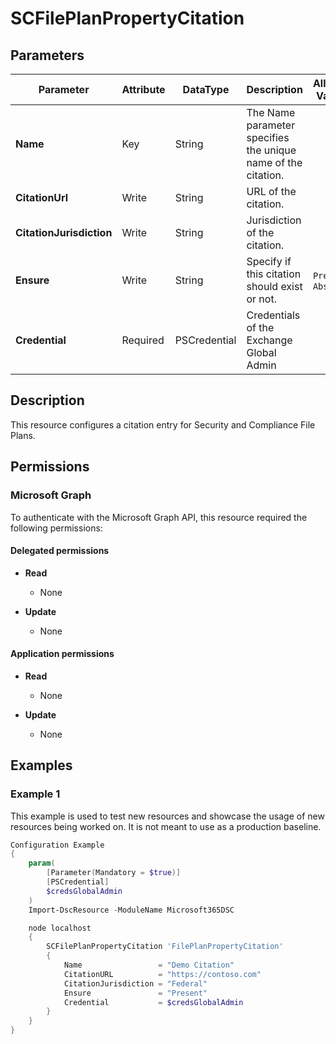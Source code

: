 ﻿# SCFilePlanPropertyCitation

## Parameters

| Parameter | Attribute | DataType | Description | Allowed Values |
| --- | --- | --- | --- | --- |
| **Name** | Key | String | The Name parameter specifies the unique name of the citation. | |
| **CitationUrl** | Write | String | URL of the citation. | |
| **CitationJurisdiction** | Write | String | Jurisdiction of the citation. | |
| **Ensure** | Write | String | Specify if this citation should exist or not. | `Present`, `Absent` |
| **Credential** | Required | PSCredential | Credentials of the Exchange Global Admin | |

## Description

This resource configures a citation entry for Security and
Compliance File Plans.

## Permissions

### Microsoft Graph

To authenticate with the Microsoft Graph API, this resource required the following permissions:

#### Delegated permissions

- **Read**

    - None

- **Update**

    - None

#### Application permissions

- **Read**

    - None

- **Update**

    - None

## Examples

### Example 1

This example is used to test new resources and showcase the usage of new resources being worked on.
It is not meant to use as a production baseline.

```powershell
Configuration Example
{
    param(
        [Parameter(Mandatory = $true)]
        [PSCredential]
        $credsGlobalAdmin
    )
    Import-DscResource -ModuleName Microsoft365DSC

    node localhost
    {
        SCFilePlanPropertyCitation 'FilePlanPropertyCitation'
        {
            Name                 = "Demo Citation"
            CitationURL          = "https://contoso.com"
            CitationJurisdiction = "Federal"
            Ensure               = "Present"
            Credential           = $credsGlobalAdmin
        }
    }
}
```


